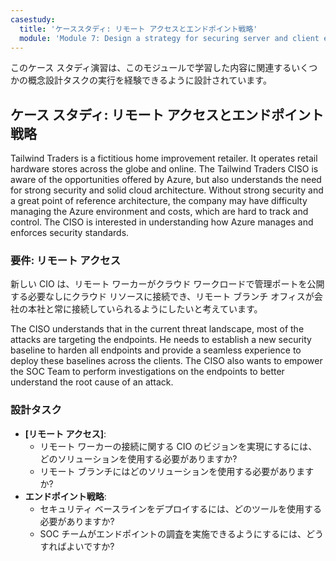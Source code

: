 ```yaml
---
casestudy:
  title: 'ケーススタディ: リモート アクセスとエンドポイント戦略'
  module: 'Module 7: Design a strategy for securing server and client endpoints'
---
```


このケース スタディ演習は、このモジュールで学習した内容に関連するいくつかの概念設計タスクの実行を経験できるように設計されています。

## <a name="case-study-remote-access-and-endpoint-strategy"></a>ケース スタディ: リモート アクセスとエンドポイント戦略

Tailwind Traders is a fictitious home improvement retailer. It operates retail hardware stores across the globe and online. The Tailwind Traders CISO is aware of the opportunities offered by Azure, but also understands the need for strong security and solid cloud architecture. Without strong security and a great point of reference architecture, the company may have difficulty managing the Azure environment and costs, which are hard to track and control. The CISO is interested in understanding how Azure manages and enforces security standards.

### <a name="requirements-remote-access"></a>要件: リモート アクセス

新しい CIO は、リモート ワーカーがクラウド ワークロードで管理ポートを公開する必要なしにクラウド リソースに接続でき、リモート ブランチ オフィスが会社の本社と常に接続していられるようにしたいと考えています。

The CISO understands that in the current threat landscape, most of the attacks are targeting the endpoints. He needs to establish a new security baseline to harden all endpoints and provide a seamless experience to deploy these baselines across the clients. The CISO also wants to empower the SOC Team to perform investigations on the endpoints to better understand the root cause of an attack.

### <a name="design-tasks"></a>設計タスク

* **[リモート アクセス]**: 
     - リモート ワーカーの接続に関する CIO のビジョンを実現にするには、どのソリューションを使用する必要がありますか?
     - リモート ブランチにはどのソリューションを使用する必要がありますか?
* **エンドポイント戦略**: 
     - セキュリティ ベースラインをデプロイするには、どのツールを使用する必要がありますか?
     - SOC チームがエンドポイントの調査を実施できるようにするには、どうすればよいですか?
